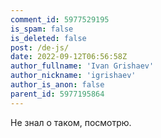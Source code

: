 ```yaml
---
comment_id: 5977529195
is_spam: false
is_deleted: false
post: /de-js/
date: 2022-09-12T06:56:58Z
author_fullname: 'Ivan Grishaev'
author_nickname: 'igrishaev'
author_is_anon: false
parent_id: 5977195864
---
```


<p>Не знал о таком, посмотрю.</p>
